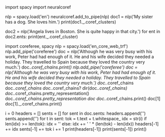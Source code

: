 import spacy
import neuralcoref

nlp = spacy.load('en')
neuralcoref.add_to_pipe(nlp)
doc1 = nlp('My sister has a dog. She loves him.')
print(doc1._.coref_clusters)

doc2 = nlp('Angela lives in Boston. She is quite happy in that city.')
for ent in doc2.ents:
    print(ent._.coref_cluster)




import coreferee, spacy
nlp = spacy.load('en_core_web_trf')
nlp.add_pipe('coreferee')
doc = nlp('Although he was very busy with his work, Peter had had enough of it. He and his wife decided they needed a holiday. They travelled to Spain because they loved the country very much.')
doc._.coref_chains.print()
nlp.add_pipe('coreferee')
doc = nlp('Although he was very busy with his work, Peter had had enough of it. He and his wife decided they needed a holiday. They travelled to Spain because they loved the country very much.')
doc._.coref_chains
doc._.coref_chains
doc._.coref_chains?
dir(doc._.coref_chains)
doc._.coref_chains.pretty_representation()
doc._.coref_chains.pretty_representation
doc
doc._.coref_chains.print()
doc[1]
doc[1]._.coref_chains.print()

i = 0
headers = []
sents = []
for sent in doc.sents:
    headers.append('')
    sents.append('')
    for t in sent:
        tok = t.text + t.whitespace_
        idx = str(i)
        if len(idx) >= len(tok):
            idx = ''
        else:
            idx += ' ' * (len(tok) - len(idx))
        headers[-1] += idx
        sents[-1] += tok
        i += 1
    print(headers[-1])
    print(sents[-1])
    print()


